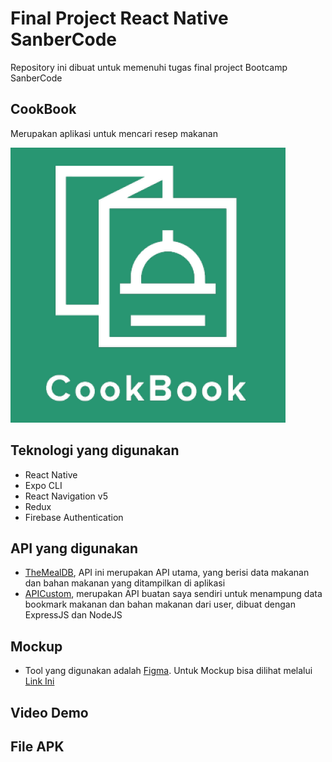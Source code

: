# Final Project React Native SanberCode

Repository ini dibuat untuk memenuhi tugas final project Bootcamp SanberCode

## CookBook

Merupakan aplikasi untuk mencari resep makanan

![Logo Aplikasi](/assets/logo.png "Logo aplikasi")

## Teknologi yang digunakan

- React Native
- Expo CLI
- React Navigation v5
- Redux
- Firebase Authentication

## API yang digunakan

- [TheMealDB](https://themealdb.com/api.php), API ini merupakan API utama, yang berisi data makanan dan bahan makanan yang ditampilkan di aplikasi
- [APICustom](https://api-user-themealdb.herokuapp.com), merupakan API buatan saya sendiri untuk menampung data bookmark makanan dan bahan makanan dari user, dibuat dengan ExpressJS dan NodeJS

## Mockup

- Tool yang digunakan adalah [Figma](https://figma.com). Untuk Mockup bisa dilihat melalui [Link Ini](https://www.figma.com/file/34ci5H2V8AQ1HPiA0hOQt7/Final-Project?node-id=0%3A1)

## Video Demo

## File APK
